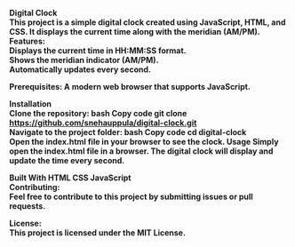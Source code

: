 <b>Digital Clock<b>
<br>
This project is a simple digital clock created using JavaScript, HTML, and CSS. It displays the current time along with the meridian (AM/PM).
<br>
Features:
<br>
Displays the current time in HH:MM:SS format.
<br>
Shows the meridian indicator (AM/PM).
<br>
Automatically updates every second.
<br>

Prerequisites:
<r>
A modern web browser that supports JavaScript.
<br>

Installation
<br>
Clone the repository:
bash
Copy code
git clone https://github.com/snehauppula/digital-clock.git
<br>
Navigate to the project folder:
bash
Copy code
cd digital-clock
<br>
Open the index.html file in your browser to see the clock.
Usage
Simply open the index.html file in a browser. The digital clock will display and update the time every second.

Built With
HTML
CSS
JavaScript
<br>
Contributing:
<br>
Feel free to contribute to this project by submitting issues or pull requests.
<br>

License:
<br>
This project is licensed under the MIT License.

